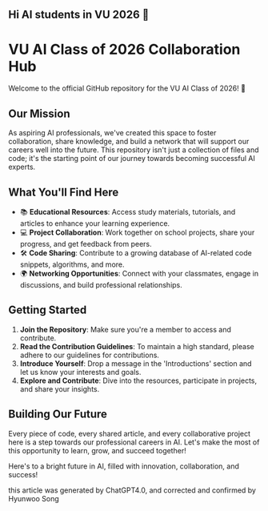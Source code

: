 ## Hi AI students in VU 2026 👋


# VU AI Class of 2026 Collaboration Hub

Welcome to the official GitHub repository for the VU AI Class of 2026! 🚀

## Our Mission
As aspiring AI professionals, we've created this space to foster collaboration, share knowledge, and build a network that will support our careers well into the future. This repository isn't just a collection of files and code; it's the starting point of our journey towards becoming successful AI experts.

## What You'll Find Here
- 📚 **Educational Resources**: Access study materials, tutorials, and articles to enhance your learning experience.
- 💻 **Project Collaboration**: Work together on school projects, share your progress, and get feedback from peers.
- 🛠 **Code Sharing**: Contribute to a growing database of AI-related code snippets, algorithms, and more.
- 🌍 **Networking Opportunities**: Connect with your classmates, engage in discussions, and build professional relationships.

## Getting Started
1. **Join the Repository**: Make sure you're a member to access and contribute.
2. **Read the Contribution Guidelines**: To maintain a high standard, please adhere to our guidelines for contributions.
3. **Introduce Yourself**: Drop a message in the 'Introductions' section and let us know your interests and goals.
4. **Explore and Contribute**: Dive into the resources, participate in projects, and share your insights.

## Building Our Future
Every piece of code, every shared article, and every collaborative project here is a step towards our professional careers in AI. Let's make the most of this opportunity to learn, grow, and succeed together!

Here's to a bright future in AI, filled with innovation, collaboration, and success!


this article was generated by ChatGPT4.0, and corrected and confirmed by Hyunwoo Song
